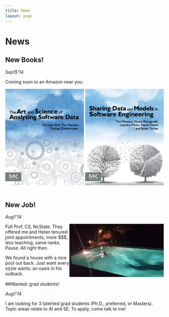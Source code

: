 ```yaml
---
title: Home
layout: page
---
```


 

# News

## New Books!

_Sep15'14_

Coming soon to an Amazon near you:

<center>
<img class=stand  width=250 src="img/asdbookCover.png">
<img class=stand  width=250 src="img/shareBookCover.png">
</center>
<br clear=all>

##  New Job!

_Aug1'14_

<img class=stand align=right width=300 src="img/pool.png">



Full Prof, CS, NcState. They offered me and Helen tenured joint appointments,  more $$$, less teaching, same ranks. Pause. All right then.  



We found a house with a nice pool out back. Just want every ozzie wants:  an oasis in his outback.<br clear=all>

##Wanted: grad students!

_Aug1'14_

I am looking for 3 talented grad students (Ph.D., preferred, or Masters). Topic areas relate to AI and SE. To apply,  come talk to me! 

